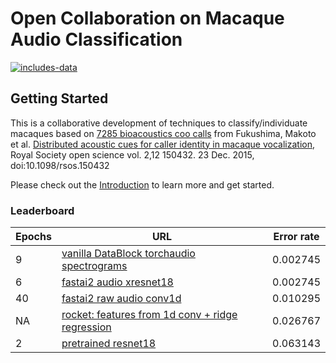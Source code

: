 # Open Collaboration on Macaque Audio Classification

[![includes-data](https://img.shields.io/badge/includes%20data-yes-green?link=https://archive.org/details/macaques_24414hz_202007)](https://archive.org/details/macaques_24414hz_202007)

## Getting Started
This is a collaborative development of techniques to classify/individuate 
macaques based on [7285 bioacoustics coo calls](https://datadryad.org/stash/dataset/doi:10.5061/dryad.7f4p9) from Fukushima, Makoto et al. [Distributed acoustic cues for caller identity in macaque vocalization](https://www.ncbi.nlm.nih.gov/pmc/articles/PMC4806230), Royal Society open science vol. 2,12 150432. 23 Dec. 2015, doi:10.1098/rsos.150432

Please check out the [Introduction](https://github.com/earthspecies/library/blob/master/macaques/introduction.ipynb) to learn more and get started.

### Leaderboard

| Epochs | URL | Error rate |
|--|--|--|
|9|[vanilla DataBlock torchaudio spectrograms](https://github.com/dienhoa/open_collaboration_on_audio_classification/tree/torchspec)|0.002745|
|6|[fastai2 audio xresnet18](https://github.com/AdPostma/open_collaboration_on_audio_classification)|0.002745|
|40|[fastai2 raw audio conv1d](https://github.com/floleuerer/open_collaboration_on_audio_classification)|0.010295|
|NA|[rocket: features from 1d conv + ridge regression](https://github.com/PomoML/open_collaboration_on_audio_classification/tree/rocketupdate2)|0.026767|
|2|[pretrained resnet18](https://github.com/earthspecies/open_collaboration_on_audio_classification/blob/master/introduction.ipynb)|0.063143|
